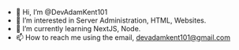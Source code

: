 - 👋 Hi, I’m @DevAdamKent101
- 👀 I’m interested in Server Administration, HTML, Websites. 
- 🌱 I’m currently learning NextJS, Node. 
- 📫 How to reach me using the email, devadamkent101@gmail.com
